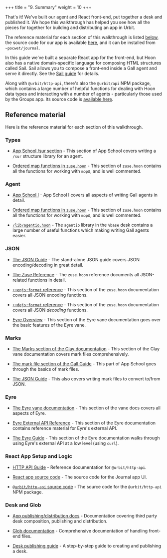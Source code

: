 +++
title = "9. Summary"
weight = 10
+++

That's it! We've built our agent and React front-end, put together a desk and
published it. We hope this walkthrough has helped you see how all the pieces
for together for building and distributing an app in Urbit.

The reference material for each section of this walkthrough is listed
[below](#reference-material), the source code for our app is available
[here](https://github.com/urbit/docs-examples/tree/main/journal-app), and it can
be installed from `~pocwet/journal`.

In this guide we've built a separate React app for the front-end, but Hoon also
has a native domain-specific language for composing HTML structures called Sail.
Sail allows you to compose a front-end inside a Gall agent and serve it
directly. See the [Sail guide](/language/hoon/guides/sail) for details.

Along with `@urbit/http-api`, there's also the `@urbit/api` NPM package, which
contains a large number of helpful functions for dealing with Hoon data types
and interacting with a number of agents - particularly those used by the Groups
app. Its source code is [available
here](https://github.com/urbit/urbit/tree/master/pkg/npm/api).

## Reference material

Here is the reference material for each section of this walkthrough.

### Types

- [App School /sur section](/courses/app-school/7-sur-and-marks#sur) -
  This section of App School covers writing a `/sur` structure library for
  an agent.

- [Ordered map functions in
  `zuse.hoon`](https://github.com/urbit/urbit/blob/master/pkg/arvo/sys/zuse.hoon#L5284-L5688) -
  This section of `zuse.hoon` contains all the functions for working with
  `mop`s, and is well commented.

### Agent

- [App School I](/courses/app-school) - App School I covers all
  aspects of writing Gall agents in detail.

- [Ordered map functions in
  `zuse.hoon`](https://github.com/urbit/urbit/blob/master/pkg/arvo/sys/zuse.hoon#L5284-L5688) -
  This section of `zuse.hoon` contains all the functions for working with
  `mop`s, and is well commented.

- [`/lib/agentio.hoon`](https://github.com/urbit/urbit/blob/master/pkg/base-dev/lib/agentio.hoon) -
  The `agentio` library in the `%base` desk contains a large number of useful
  functions which making writing Gall agents easier.

### JSON

- [The JSON Guide](/language/hoon/guides/json-guide/) - The stand-alone JSON guide
  covers JSON encoding/decoding in great detail.
- [The Zuse Reference](/language/hoon/reference/zuse) - The
  `zuse.hoon` reference documents all JSON-related functions in detail.

- [`++enjs:format` reference](/language/hoon/reference/zuse/2d_1-5#enjsformat) -
  This section of the `zuse.hoon` documentation covers all JSON encoding
  functions.

- [`++dejs:format` reference](/language/hoon/reference/zuse/2d_6) - This section of
  the `zuse.hoon` documentation covers all JSON _decoding_ functions.

- [Eyre Overview](/system/kernel/eyre) - This section of the Eyre vane
  documentation goes over the basic features of the Eyre vane.

### Marks

- [The Marks section of the Clay documentation](/system/kernel/clay/guides/marks) -
  This section of the Clay vane documentation covers mark files comprehensively.
- [The mark file section of the Gall
  Guide](/courses/app-school/7-sur-and-marks#mark-files) - This part of
  App School goes through the basics of mark files.

- [The JSON Guide](/language/hoon/guides/json-guide/) - This also covers writing mark
  files to convert to/from JSON.

### Eyre

- [The Eyre vane documentation](/system/kernel/eyre) - This section of the vane
  docs covers all aspects of Eyre.
- [Eyre External API Reference](/system/kernel/eyre/reference/external-api-ref) - This section
  of the Eyre documentation contains reference material for Eyre's external API.

- [The Eyre Guide](/system/kernel/eyre/guides/guide) - This section of the Eyre
  documentation walks through using Eyre's external API at a low level (using
  `curl`).

### React App Setup and Logic

- [HTTP API Guide](/tools/js-libs/http-api-guide) - Reference documentation for
  `@urbit/http-api`.

- [React app source
  code](https://github.com/urbit/docs-examples/tree/main/journal-app/ui) - The
  source code for the Journal app UI.

- [`@urbit/http-api` source
  code](https://github.com/urbit/urbit/tree/master/pkg/npm/http-api) - The
  source code for the `@urbit/http-api` NPM package.

### Desk and Glob

- [App publishing/distribution docs](/userspace/apps/guides/software-distribution) -
  Documentation covering third party desk composition, publishing and
  distribution.

- [Glob documentation](/userspace/apps/reference/dist/glob) - Comprehensive documentation
  of handling front-end files.

- [Desk publishing guide](/userspace/apps/guides/software-distribution) - A step-by-step guide to
  creating and publishing a desk.
